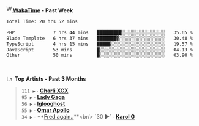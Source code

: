 <img src="https://github.com/dxnter/dxnter/assets/17434202/67b21fa4-d36d-46f9-9dec-f23d976b00ef" alt="WakaTime Logo" width="14" height="18"/><a href="https://wakatime.com/@dxnter" target="_blank"><strong> WakaTime</strong></a><strong> - Past Week</strong>

<!--START_SECTION:waka-->

```txt
Total Time: 20 hrs 52 mins

PHP              7 hrs 44 mins   █████████░░░░░░░░░░░░░░░░   35.65 %
Blade Template   6 hrs 37 mins   ███████▓░░░░░░░░░░░░░░░░░   30.48 %
TypeScript       4 hrs 15 mins   █████░░░░░░░░░░░░░░░░░░░░   19.57 %
JavaScript       53 mins         █░░░░░░░░░░░░░░░░░░░░░░░░   04.13 %
Other            50 mins         █░░░░░░░░░░░░░░░░░░░░░░░░   03.90 %
```

<!--END_SECTION:waka-->

<br/>

<!--START_LASTFM_ARTISTS:{"period": "3month", "rows": 6}-->
<a href="https://last.fm" target="_blank"><img src="https://user-images.githubusercontent.com/17434202/215290617-e793598d-d7c9-428f-9975-156db1ba89cc.svg" alt="Last.fm Logo" width="18" height="13"/></a> **Top Artists - Past 3 Months**

> `111 ▶️` ∙ **[Charli XCX](https://www.last.fm/music/Charli+XCX)**<br/>
> `95 ▶️` ∙ **[Lady Gaga](https://www.last.fm/music/Lady+Gaga)**<br/>
> `56 ▶️` ∙ **[Iglooghost](https://www.last.fm/music/Iglooghost)**<br/>
> `55 ▶️` ∙ **[Omar Apollo](https://www.last.fm/music/Omar+Apollo)**<br/>
> `34 ▶️` ∙ **[Fred again..](https://www.last.fm/music/Fred+again..)**<br/>
> `30 ▶️` ∙ **[Karol G](https://www.last.fm/music/Karol+G)**<br/>
<!--END_LASTFM_ARTISTS-->
